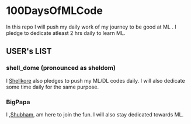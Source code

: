 # 100DaysOfMLCode
In this repo I will push my daily work of my journey to be good at ML . I pledge to dedicate atleast 2 hrs daily to learn ML.

## USER's LIST

### shell_dome (pronounced as sheldom)
I [Shellkore](https://github.com/shellkore) also pledges to push my ML/DL codes daily. I will also dedicate some time daily for the same purpose.

### BigPapa
I ,[Shubham](https://github.com/shubham7298), am here to join the fun. I will also stay dedicated towards ML.

